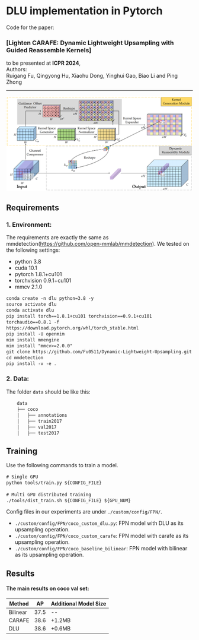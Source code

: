 # DLU implementation in Pytorch 

Code for the paper:
### [Lighten CARAFE: Dynamic Lightweight Upsampling with Guided Reassemble Kernels]

to be presented at **ICPR 2024**,
<br>
Authors:
<br>
Ruigang Fu,
Qingyong Hu,
Xiaohu Dong,
Yinghui Gao,
Biao Li and
Ping Zhong
<br>

----------

![Framework](docs/framework.png)

## Requirements
### 1. Environment:
The requirements are exactly the same as mmdetection(https://github.com/open-mmlab/mmdetection). We tested on the following settings:

- python 3.8
- cuda 10.1
- pytorch 1.8.1+cu101
- torchvision 0.9.1+cu101
- mmcv 2.1.0


```setup
conda create -n dlu python=3.8 -y
source activate dlu
conda activate dlu
pip install torch==1.8.1+cu101 torchvision==0.9.1+cu101 torchaudio==0.8.1 -f https://download.pytorch.org/whl/torch_stable.html
pip install -U openmim
mim install mmengine
mim install "mmcv>=2.0.0"
git clone https://github.com/Fu0511/Dynamic-Lightweight-Upsampling.git
cd mmdetection
pip install -v -e .
```

### 2. Data:

The folder `data` should be like this:
```
    data
    ├── coco
    │   ├── annotations
    │   ├── train2017
    │   ├── val2017
    │   ├── test2017
```

## Training

Use the following commands to train a model.


```train
# Single GPU
python tools/train.py ${CONFIG_FILE}

# Multi GPU distributed training
./tools/dist_train.sh ${CONFIG_FILE} ${GPU_NUM}
```
Config files in our experiments are under `./custom/config/FPN/`.
- `./custom/config/FPN/coco_custom_dlu.py`: FPN model with DLU as its upsampling operation.
- `./custom/config/FPN/coco_custom_carafe`: FPN model with carafe as its upsampling operation.
- `./custom/config/FPN/coco_baseline_bilinear`: FPN model with bilinear as its upsampling operation.


## Results
#### The main results on coco val set:
| Method   |   AP  | Additional Model Size|
| -------- | ----- | -------------------- | 
| Bilinear | 37.5  |          --          |
| CARAFE   | 38.6  |       +1.2MB         |
| DLU      | 38.6  |       +0.6MB         |

